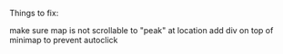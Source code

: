 Things to fix:

make sure map is not scrollable to "peak" at location
add div on top of minimap to prevent autoclick